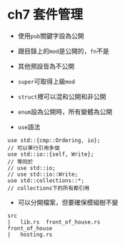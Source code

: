 # ch7 套件管理

* 使用`pub`關鍵字設為公開
* 跟目錄上的`mod`是公開的，`fn`不是
* 其他預設皆為不公開
* `super`可取得上級`mod`
* `struct`裡可以混和公開和非公開
* `enum`設為公開時，所有變體為公開


* `use`語法
```rust=
use std::{cmp::Ordering, io};
// 可以單行引用多個
use std::io::{self, Write};
// 等同於
// use std::io;
// use std::io::Write;
use std::collections::*;
// collections下的所有都引用
```

* 可以分開檔案，但要確保模組樹不變
```
src
|   lib.rs  front_of_house.rs
front_of_house
|   hosting.rs
```